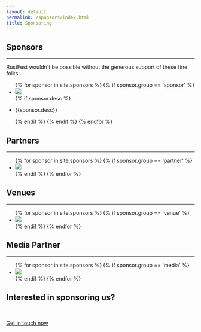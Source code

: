 ```yaml
---
layout: default
permalink: /sponsors/index.html
title: Sponsoring
---
```


<div class="popout sponsors">
  <section>
    <h1>Sponsors</h1>
    <hr />
    <p>
      RustFest wouldn't be possible without the generous support of these fine folks:
    </p>
      <ul class="primary">
        {% for sponsor in site.sponsors %}
          {% if sponsor.group == 'sponsor' %}
            <li><a href="{{sponsor.link}}" title="{{sponsor.name}}"><img src="/assets/sponsors/{{sponsor.logoName}}" /></a></li>
            {% if sponsor.desc %}
            <li><p>{{sponsor.desc}}</p></li>
            {% endif %}
          {% endif %}
        {% endfor %}
      </ul>
  </section>

  <section>
    <h2>Partners</h2>
    <hr />
      <ul>
        {% for sponsor in site.sponsors %}
          {% if sponsor.group == 'partner' %}
            <li><a href="{{sponsor.link}}" title="{{sponsor.name}}"><img src="/assets/sponsors/{{sponsor.logoName}}" /></a></li>
          {% endif %}
        {% endfor %}
      </ul>
  </section>


  <section>
    <h2>Venues</h2>
    <hr />
      <ul>
        {% for sponsor in site.sponsors %}
          {% if sponsor.group == 'venue' %}
            <li><a href="{{sponsor.link}}" title="{{sponsor.name}}"><img src="/assets/sponsors/{{sponsor.logoName}}" /></a></li>
          {% endif %}
        {% endfor %}
      </ul>
  </section>

  <section>
    <h2>Media Partner</h2>
    <hr />
      <ul>
        {% for sponsor in site.sponsors %}
          {% if sponsor.group == 'media' %}
            <li><a href="{{sponsor.link}}" title="{{sponsor.name}}"><img src="/assets/sponsors/{{sponsor.logoName}}" /></a></li>
          {% endif %}
        {% endfor %}
      </ul>
  </section>
</div>


<section class="whitewithwheel">
  <h2>Interested in sponsoring us?</h2>
  <br />
  <p>
    <a class="button" href="mailto:sponsors@rustfest.eu">
      Get in touch now
    </a>
  </p>
</section>
